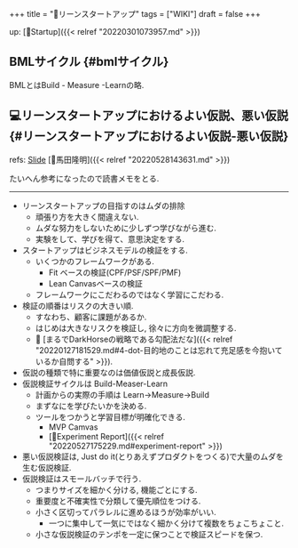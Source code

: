 +++
title = "📝リーンスタートアップ"
tags = ["WIKI"]
draft = false
+++

up: [📂Startup]({{< relref "20220301073957.md" >}})


## BMLサイクル {#bmlサイクル}

BMLとはBuild - Measure -Learnの略.


## 💻リーンスタートアップにおけるよい仮説、悪い仮説 {#リーンスタートアップにおけるよい仮説-悪い仮説}

refs: [Slide](https://www.slideshare.net/takaumada/good-hypothesis-for-lean-startup) [👨馬田隆明]({{< relref "20220528143631.md" >}})

たいへん参考になったので読書メモをとる.

---

-   リーンスタートアップの目指すのはムダの排除
    -   頑張り方を大きく間違えない.
    -   ムダな努力をしないために少しずつ学びながら進む.
    -   実験をして、学びを得て、意思決定をする.
-   スタートアップはビジネスモデルの検証をする.
    -   いくつかのフレームワークがある.
        -   Fit ベースの検証(CPF/PSF/SPF/PMF)
        -   Lean Canvasベースの検証
    -   フレームワークにこだわるのではなく学習にこだわる.
-   検証の順番はリスクの大きい順.
    -   すなわち、顧客に課題があるか.
    -   はじめは大きなリスクを検証し, 徐々に方向を微調整する.
    -   🤔 [まるでDarkHorseの戦略である勾配法だな]({{< relref "20220127181529.md#4-dot-目的地のことは忘れて充足感を今抱いているか自問する" >}}).
-   仮説の種類で特に重要なのは価値仮説と成長仮説.
-   仮説検証サイクルは Build-Measer-Learn
    -   計画からの実際の手順は Learn->Measure->Build
    -   まずなにを学びたいかを決める.
    -   ツールをつかうと学習目標が明確化できる.
        -   MVP Camvas
        -   [📝Experiment Report]({{< relref "20220527175229.md#experiment-report" >}})
-   悪い仮説検証は, Just do it(とりあえずプロダクトをつくる)で大量のムダを生む仮説検証.
-   仮説検証はスモールバッチで行う.
    -   つまりサイズを細かく分ける, 機能ごとにする.
    -   重要度と不確実性で分類して優先順位をつける.
    -   小さく区切ってパラレルに進めるほうが効率がいい.
        -   一つに集中して一気にではなく細かく分けて複数をちょこちょこと.
    -   小さな仮説検証のテンポを一定に保つことで検証スピードを保つ.
